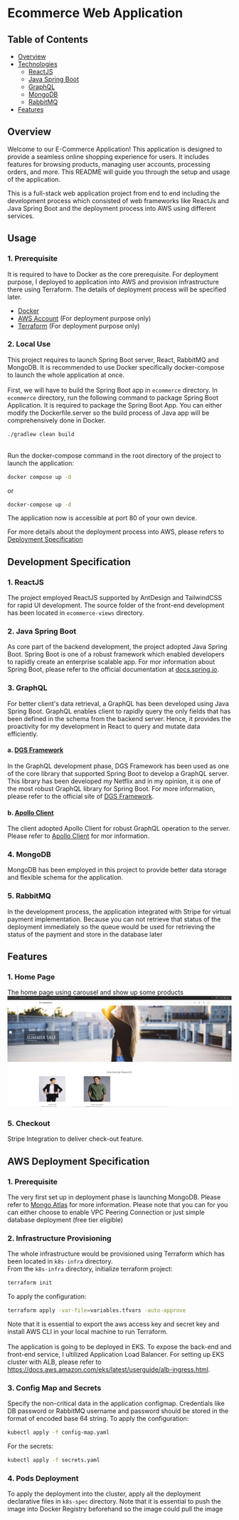 # Ecommerce Web Application

## Table of Contents

- [Overview](#overview)
- [Technologies](#technologies-specification)
  - [ReactJS](#1-reactjs)
  - [Java Spring Boot](#2-java-spring-boot-)
  - [GraphQL](#3-graphql)
  - [MongoDB](#4-mongodb)
  - [RabbitMQ](#5-rabbitmq)
- [Features](#features)

## Overview
Welcome to our E-Commerce Application! This application is designed to provide a seamless online shopping experience for users. It includes features for browsing products, managing user accounts, processing orders, and more. This README will guide you through the setup and usage of the application. 

This is a full-stack web application project from end to end including the development process which consisted of web frameworks like ReactJs and Java Spring Boot and the deployment process into AWS using different services.

## Usage

### 1. Prerequisite
It is required to have to Docker as the core prerequisite. For deployment purpose, I deployed to application into AWS and provision infrastructure there using Terraform. The details of deployment process will be specified later.
- [Docker](https://docs.docker.com/get-docker/)
- [AWS Account](https://aws.amazon.com/resources/create-account/) (For deployment purpose only)
- [Terraform](https://developer.hashicorp.com/terraform/tutorials/aws-get-started/install-cli) (For deployment purpose only)

### 2. Local Use
This project requires to launch Spring Boot server, React, RabbitMQ and MongoDB. 
It is recommended to use Docker specifically docker-compose to launch the whole application at once.
<br/>
<br/>
First, we will have to build the Spring Boot app in `ecommerce` directory. In `ecommerce` directory, run the following command to package Spring Boot Application.
It is required to package the Spring Boot App. You can either modify the Dockerfile.server so the build process of Java app will be comprehensively done in Docker.
```bash
./gradlew clean build
```
<br/>
Run the docker-compose command in the root directory of the project to launch the application:

```bash
docker compose up -d
```
or 

```bash
docker-compose up -d
```

The application now is accessible at port 80 of your own device.
<br/>

For more details about the deployment process into AWS, please refers to [Deployment Specification](#deployment-specification)

## Development Specification

### 1. ReactJS
The project employed ReactJS supported by AntDesign and TailwindCSS for rapid UI development. The source folder of the front-end development has been located in `ecommerce-views` directory.

### 2. Java Spring Boot 
As core part of the backend development, the project adopted Java Spring Boot. Spring Boot is one of a robust framework which enabled developers to rapidly create an enterprise scalable app. For mor information about Spring Boot, please refer to the official documentation at [docs.spring.io](https://docs.spring.io/spring-boot/docs/current/reference/htmlsingle/).

### 3. GraphQL
For better client's data retrieval, a GraphQL has been developed using Java Spring Boot. GraphQL enables client to rapidly query the only fields that has been defined in the schema from the backend server. Hence, it provides the proactivity for my development in React to query and mutate data efficiently.

#### a. [DGS Framework](https://netflix.github.io/dgs)
In the GraphQL development phase, DGS Framework has been used as one of the core library that supported Spring Boot to develop a GraphQL server. This library has been developed my Netflix and in my opinion, it is one of the most robust GraphQL library for Spring Boot. For more information, please refer to the official site of [DGS Framework](https://netflix.github.io/dgs/).

#### b. [Apollo Client](https://www.apollographql.com/docs/react/)
The client adopted Apollo Client for robust GraphQL operation to the server. Please refer to [Apollo Client](https://www.apollographql.com/docs/react) for mor information. 

### 4. MongoDB
MongoDB has been employed in this project to provide better data storage and flexible schema for the application.

### 5. RabbitMQ
In the development process, the application integrated with Stripe for virtual payment implementation. Because you can not retrieve that status of the deployment immediately so the queue
would be used for retrieving the status of the payment and store in the database later

## Features

### 1. Home Page
The home page using carousel and show up some products
![Home Page](features/home.png)
### 5. Checkout
Stripe Integration to deliver check-out feature.

## AWS Deployment Specification

### 1. Prerequisite

The very first set up in deployment phase is launching MongoDB. Please refer to [Mongo Atlas](https://www.mongodb.com/) 
for more information. Please note that you can for you can either choose to enable VPC Peering Connection or just simple
database deployment (free tier eligible)

### 2. Infrastructure Provisioning
The whole infrastructure would be provisioned using Terraform which has been located in `k8s-infra` directory.
<br/>
From the `k8s-infra` directory, initialize terraform project:
```bash
terraform init
```
To apply the configuration:
```bash
terraform apply -var-file=variables.tfvars -auto-approve
```

Note that it is essential to export the aws access key and secret key and install AWS CLI in your local machine to run Terraform. <br/><br/>
The application is going to be deployed in EKS. To expose the back-end and front-end service, I ultilized Application Load
Balancer. For setting up EKS cluster with ALB, please refer to https://docs.aws.amazon.com/eks/latest/userguide/alb-ingress.html.

### 3. Config Map and Secrets
Specify the non-critical data in the application configmap. Credentials like DB password or RabbitMQ username and password should be stored
in the format of encoded base 64 string. To apply the configuration:
```bash
kubectl apply -f config-map.yaml
```

For the secrets:
```bash
kubectl apply -f secrets.yaml
```

### 4. Pods Deployment
To apply the deployment into the cluster, apply all the deployment declarative files in `k8s-spec` directory. Note that it is essential to push the image
into Docker Registry beforehand so the image could pull the image